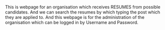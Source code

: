 This is webpage for an organisation which receives RESUMES from possible candidates. And we can search the resumes by which typing the post which they are applied to.
And this webpage is for the administration of the organisation which can be logged in by Username and Password.
